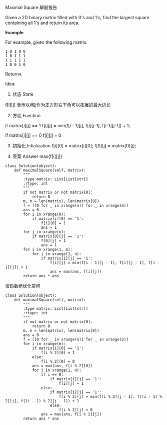 Maximal Square 解题报告

Given a 2D binary matrix filled with 0's and 1's, find the largest square containing all 1's and return its area.

**Example**

For example, given the following matrix:

```
1 0 1 0 0
1 0 1 1 1
1 1 1 1 1
1 0 0 1 0
```

Return`4`.

Idea:

1. 状态 State

f\[i\]\[j\] 表示以i和j作为正方形右下角可以拓展的最大边长

2. 方程 Function

if matrix\[i\]\[j\] == 1     f\[i\]\[j\] = min\(f\[i - 1\]\[j\], f\[i\]\[j-1\], f\[i-1\]\[j-1\]\) + 1;

if matrix\[i\]\[j\] == 0     f\[i\]\[j\] = 0

3. 初始化 Intialization f\[i\]\[0\] = matrix\[i\]\[0\]; f\[0\]\[j\] = matrix\[0\]\[j\];

4. 答案 Answer max{f\[i\]\[j\]}

```
class Solution(object):
    def maximalSquare(self, matrix):
        """
        :type matrix: List[List[str]]
        :rtype: int
        """
        if not matrix or not matrix[0]:
            return 0
        m, n = len(matrix), len(matrix[0])
        f = [[0 for _ in xrange(n)] for _ in xrange(m)]
        ans = 0
        for i in xrange(m):
            if matrix[i][0] == '1':
                f[i][0] = 1
                ans = 1
        for j in xrange(n):
            if matrix[0][j] == '1':
                f[0][j] = 1
                ans = 1
        for i in xrange(1, m):
            for j in xrange(1, n):
                if matrix[i][j] == '1':
                    f[i][j] = min(f[i - 1][j - 1], f[i][j - 1], f[i - 1][j]) + 1
                    ans = max(ans, f[i][j])
        return ans * ans
```

滚动数组优化空间

```
class Solution(object):
    def maximalSquare(self, matrix):
        """
        :type matrix: List[List[str]]
        :rtype: int
        """
        if not matrix or not matrix[0]:
            return 0
        m, n = len(matrix), len(matrix[0])
        ans = 0
        f = [[0 for _ in xrange(n)] for _ in xrange(2)]
        for i in xrange(m):
            if matrix[i][0] == '1':
                f[i % 2][0] = 1
            else:
                f[i % 2][0] = 0
            ans = max(ans, f[i % 2][0])
            for j in xrange(1, n):
                if i == 0:
                    if matrix[i][j] == '1':
                        f[i][j] = 1
                else:
                    if matrix[i][j] == '1':
                        f[i % 2][j] = min(f[i % 2][j - 1], f[(i - 1) % 2][j], f[(i - 1) % 2][j - 1]) + 1
                    else:
                        f[i % 2][j] = 0
                ans = max(ans, f[i % 2][j])
        return ans * ans
```




